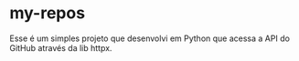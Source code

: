 # my-repos
Esse é um simples projeto que desenvolvi em Python que acessa a API do GitHub através da lib httpx.
